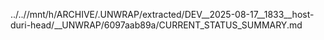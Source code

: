 ../..//mnt/h/ARCHIVE/.UNWRAP/extracted/DEV__2025-08-17__1833__host-duri-head/__UNWRAP/6097aab89a/CURRENT_STATUS_SUMMARY.md